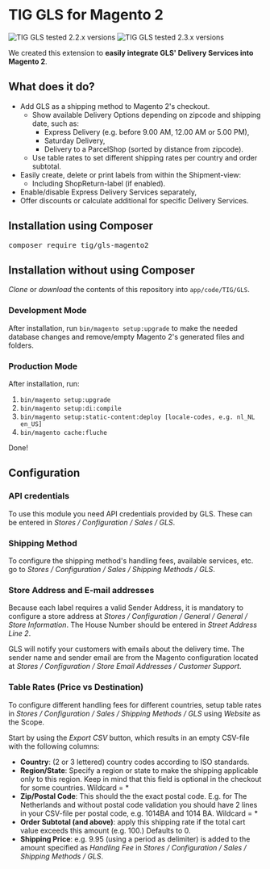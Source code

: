 # TIG GLS for Magento 2

![TIG GLS tested 2.2.x versions](https://img.shields.io/badge/Tested%20with-2.2.11-%23009f3e)
![TIG GLS tested 2.3.x versions](https://img.shields.io/badge/Tested%20with-2.3.4-%23009f3e)

We created this extension to **easily integrate GLS' Delivery Services into Magento 2**. 

## What does it do?
* Add GLS as a shipping method to Magento 2's checkout.
  * Show available Delivery Options depending on zipcode and shipping date, such as:
    * Express Delivery (e.g. before 9.00 AM, 12.00 AM or 5.00 PM),
    * Saturday Delivery,
    * Delivery to a ParcelShop (sorted by distance from zipcode).
  * Use table rates to set different shipping rates per country and order subtotal.
* Easily create, delete or print labels from within the Shipment-view:
  * Including ShopReturn-label (if enabled).
* Enable/disable Express Delivery Services separately,
* Offer discounts or calculate additional for specific Delivery Services.

## Installation using Composer
<pre>composer require tig/gls-magento2</pre>

## Installation without using Composer
_Clone_ or _download_ the contents of this repository into `app/code/TIG/GLS`.

### Development Mode
After installation, run `bin/magento setup:upgrade` to make the needed database changes and remove/empty Magento 2's generated files and folders.

### Production Mode
After installation, run:
1. `bin/magento setup:upgrade`
2. `bin/magento setup:di:compile`
3. `bin/magento setup:static-content:deploy [locale-codes, e.g. nl_NL en_US]`
4. `bin/magento cache:fluche`

Done!

## Configuration

### API credentials
To use this module you need API credentials provided by GLS. These can be entered in _Stores / Configuration / Sales / GLS_.

### Shipping Method  
To configure the shipping method's handling fees, available services, etc. go to _Stores / Configuration / Sales / Shipping Methods / GLS_.

### Store Address and E-mail addresses
Because each label requires a valid Sender Address, it is mandatory to configure a store address at _Stores / Configuration / General / General / Store Information_. The House Number should be entered in _Street Address Line 2_.

GLS will notify your customers with emails about the delivery time. The sender name and sender email are from the Magento configuration located at _Stores / Configuration / Store Email Addresses / Customer Support_. 

### Table Rates (Price vs Destination)
To configure different handling fees for different countries, setup table rates in _Stores / Configuration / Sales / Shipping Methods / GLS_ using _Website_ as the Scope.

Start by using the _Export CSV_ button, which results in an empty CSV-file with the following columns:
* **Country**: (2 or 3 lettered) country codes according to ISO standards.
* **Region/State**: Specify a region or state to make the shipping applicable only to this region. Keep in mind that this field is optional in the checkout for some countries. Wildcard = *
* **Zip/Postal Code**: This should the the exact postal code. E.g. for The Netherlands and without postal code validation you should have 2 lines in your CSV-file per postal code, e.g. 1014BA and 1014 BA. Wildcard = *
* **Order Subtotal (and above)**: apply this shipping rate if the total cart value exceeds this amount (e.g. 100.) Defaults to 0. 
* **Shipping Price**: e.g. 9.95 (using a period as delimiter) is added to the amount specified as _Handling Fee_ in _Stores / Configuration / Sales / Shipping Methods / GLS_.  


